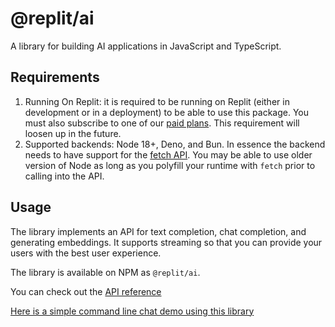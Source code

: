 # @replit/ai

A library for building AI applications in JavaScript and TypeScript.

## Requirements

1. Running On Replit: it is required to be running on Replit (either in
development or in a deployment) to be able to use this package. You must also
subscribe to one of our [paid plans](https://replit.com/pricing). This
requirement will loosen up in the future.
2. Supported backends: Node 18+, Deno, and Bun. In essence the backend needs to
have support for the [fetch API](https://developer.mozilla.org/en-US/docs/Web/API/Fetch_API). You may be able to use older version of Node as
long as you polyfill your runtime with `fetch` prior to calling into the API.

## Usage

The library implements an API for text completion, chat completion, and 
generating embeddings. It supports streaming so that you can provide your users
with the best user experience.

The library is available on NPM as `@replit/ai`.

You can check out the [API reference](https://ai-docs-typescript.replit.app/ai.html)

[Here is a simple command line chat demo using this library](https://replit.com/@masfrost/replitai-demo)
